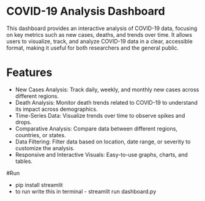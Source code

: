 # COVID-19 Analysis Dashboard
This dashboard provides an interactive analysis of COVID-19 data, focusing on key metrics such as new cases, deaths, and trends over time. It allows users to visualize, track, and analyze COVID-19 data in a clear, accessible format, making it useful for both researchers and the general public.

# Features
* New Cases Analysis: Track daily, weekly, and monthly new cases across different regions.
* Death Analysis: Monitor death trends related to COVID-19 to understand its impact across demographics.
* Time-Series Data: Visualize trends over time to observe spikes and drops.
* Comparative Analysis: Compare data between different regions, countries, or states.
* Data Filtering: Filter data based on location, date range, or severity to customize the analysis.
* Responsive and Interactive Visuals: Easy-to-use graphs, charts, and tables.

#Run 
* pip install streamlit
* to run write this in terminal - streamlit run dashboard.py

